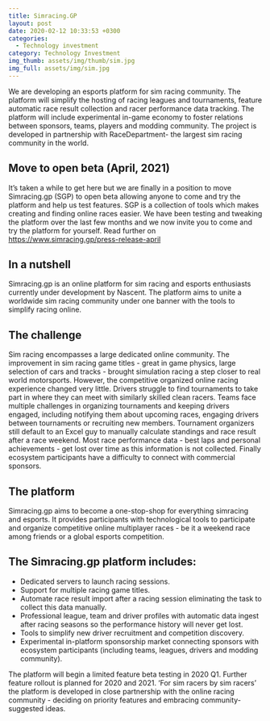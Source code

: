 ```yaml
---
title: Simracing.GP
layout: post
date: 2020-02-12 10:33:53 +0300
categories:
  - Technology investment
category: Technology Investment
img_thumb: assets/img/thumb/sim.jpg
img_full: assets/img/sim.jpg
---
```

We are developing an esports platform for sim racing community. The platform will simplify the hosting of racing leagues and tournaments, feature automatic race result collection and racer performance data tracking. The platform will include experimental in-game economy to foster relations between sponsors, teams, players and modding community. The project is developed in partnership with RaceDepartment- the largest sim racing community in the world.

<!--more-->

## Move to open beta (April, 2021)

It’s taken a while to get here but we are finally in a position to move Simracing.gp (SGP) to open beta allowing anyone to come and try the platform and help us test features. SGP is a collection of tools which makes creating and finding online races easier. We have been testing and tweaking the platform over the last few months and we now invite you to come and try the platform for yourself.
Read further on <https://www.simracing.gp/press-release-april>

## In a nutshell

Simracing.gp is an online platform for sim racing and esports enthusiasts currently under development by Nascent. The platform aims to unite a worldwide sim racing community under one banner with the tools to simplify racing online.

## The challenge

Sim racing encompasses a large dedicated online community. The improvement in sim racing game titles - great in game physics, large selection of cars and tracks - brought simulation racing a step closer to real world motorsports. However, the competitive organized online racing experience changed very little. Drivers struggle to find tournaments to take part in where they can meet with similarly skilled clean racers. Teams face multiple challenges in organizing tournaments and keeping drivers engaged, including notifying them about upcoming races, engaging drivers between tournaments or recruiting new members. Tournament organizers still default to an Excel guy to manually calculate standings and race result after a race weekend. Most race performance data - best laps and personal achievements - get lost over time as this information is not collected. Finally ecosystem participants have a difficulty to connect with commercial sponsors.    

## The platform

Simracing.gp aims to become a one-stop-shop for everything simracing and esports. It provides participants with technological tools to participate and organize competitive online multiplayer races - be it a weekend race among friends or a global esports competition.

## The Simracing.gp platform includes:

* Dedicated servers to launch racing sessions.
* Support for multiple racing game titles. 
* Automate race result import after a racing session eliminating the task to collect this data manually. 
* Professional league, team and driver profiles with automatic data ingest after racing seasons so the performance history will never get lost.
* Tools to simplify new driver recruitment and competition discovery.
* Experimental in-platform sponsorship market connecting sponsors with ecosystem participants (including teams, leagues, drivers and modding community).

The platform will begin a limited feature beta testing in 2020 Q1. Further feature rollout is planned for 2020 and 2021. ‘For sim racers by sim racers’ the platform is developed in close partnership with the online racing community - deciding on priority features and embracing community-suggested ideas.